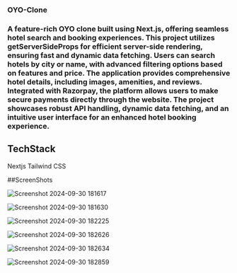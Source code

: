### OYO-Clone
<h3>
  A feature-rich OYO clone built using Next.js, offering seamless hotel search and booking experiences. This project utilizes getServerSideProps for efficient server-side rendering, ensuring fast and dynamic data fetching. Users can search hotels by city or name, with advanced filtering options based on features and price. The application provides comprehensive hotel details, including images, amenities, and reviews. Integrated with Razorpay, the platform allows users to make secure payments directly through the website. The project showcases robust API handling, dynamic data fetching, and an intuitive user interface for an enhanced hotel booking experience.
</h3>

 ## TechStack
Nextjs
Tailwind CSS

##ScreenShots 

![Screenshot 2024-09-30 181617](https://github.com/user-attachments/assets/74331cc2-2add-4b0a-a1ca-26327200f5bc)

![Screenshot 2024-09-30 181630](https://github.com/user-attachments/assets/4f68432b-b420-4973-8066-655518c3e27f)

![Screenshot 2024-09-30 182225](https://github.com/user-attachments/assets/3f4ada8c-910a-4559-bc91-7208f9e59bd7)

![Screenshot 2024-09-30 182626](https://github.com/user-attachments/assets/82283323-005c-4cbc-bf4c-17a67a63794a)

![Screenshot 2024-09-30 182634](https://github.com/user-attachments/assets/431436a3-ba32-4819-803f-5fc3a8b88a0d)

![Screenshot 2024-09-30 182859](https://github.com/user-attachments/assets/5369148e-aab9-470b-b981-13dd9aad4ef8)
